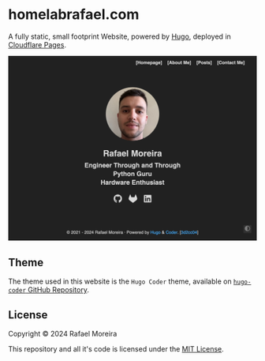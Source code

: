 # homelabrafael.com

A fully static, small footprint Website, powered by [Hugo](https://gohugo.io/), deployed in [Cloudflare Pages](https://pages.cloudflare.com/).

[![Website Overview](./resources/images/web_overview.png)](https://homelabrafael.com)

## Theme

The theme used in this website is the `Hugo Coder` theme, available on [`hugo-coder` GitHub Repository](https://github.com/luizdepra/hugo-coder).

## License

Copyright © 2024 Rafael Moreira

This repository and all it's code is licensed under the [MIT License](./LICENSE).
